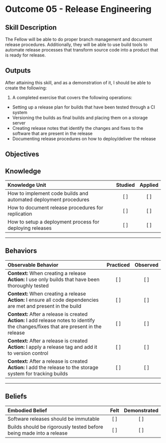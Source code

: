 # Outcome 05 - Release Engineering

Skill Description
-----------------
The Fellow will be able to do proper branch management and document release procedures. Additionally, they will be able to use build tools to automate release processes that transform source code into a product that is ready for release. 


Outputs
-------
After attaining this skill, and as a demonstration of it, I should be able to create the following:

1. A completed exercise that covers the following operations:
  - Setting up a release plan for builds that have been tested through a CI system
  - Versioning the builds as final builds and placing them on a storage server
  - Creating release notes that identify the changes and fixes to the software that are present in the release
  - Documenting release procedures on how to deploy/deliver the release



**Objectives**
--------------


## **Knowledge**

| Knowledge Unit   |      Studied      | Applied |
|:-----------------|:-----------------:|:-------:|
| How to implement code builds and automated deployment procedures | [ ] | [ ] |
| How to document release procedures for replication | [ ] | [ ] |
| How to setup a deployment process for deploying releases  | [ ] | [ ] |


----------------


## **Behaviors**

| Observable Behavior   |      Practiced      | Observed |
|:----------------------|:------------------:|:--------:|
| **Context:** When creating a release **Action:** I use only builds that have been thoroughly tested | [ ] | [ ] |
| **Context:** When creating a release **Action:** I ensure all code dependencies are met and present in the build | [ ] | [ ] |
| **Context:** After a release is created **Action:** I add release notes to identify the changes/fixes that are present in the release | [ ] | [ ] |
| **Context:** After a release is created **Action:** I apply a release tag and add it to version control | [ ] | [ ] |
| **Context:** After a release is created **Action:** I add the release to the storage system for tracking builds | [ ] | [ ] |


--------------


## **Beliefs**

| Embodied Belief   |      Felt          | Demonstrated |
|:------------------|:------------------:|:------------:|
| Software releases should be immutable | [ ] | [ ] |
| Builds should be rigorously tested before being made into a release | [ ] | [ ] |
